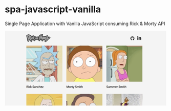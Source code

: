 # spa-javascript-vanilla
Single Page Application with Vanilla JavaScript consuming Rick & Morty API

![](demo-images/spa-vanilla-javascript.png)

